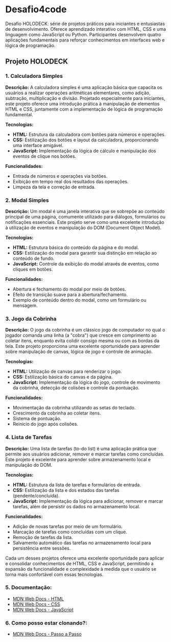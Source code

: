 # Desafio4code
Desafio HOLODECK: série de projetos práticos para iniciantes e entusiastas de desenvolvimento. Oferece aprendizado interativo com HTML, CSS e uma linguagem como JavaScript ou Python. Participantes desenvolvem quatro aplicações fundamentais para reforçar conhecimentos em interfaces web e lógica de programação.

## Projeto HOLODECK

### 1. Calculadora Simples

**Descrição:**
A calculadora simples é uma aplicação básica que capacita os usuários a realizar operações aritméticas elementares, como adição, subtração, multiplicação e divisão. Projetado especialmente para iniciantes, este projeto oferece uma introdução prática à manipulação de elementos HTML e CSS, juntamente com a implementação de lógica de programação fundamental.

**Tecnologias:**
- **HTML:** Estrutura da calculadora com botões para números e operações.
- **CSS:** Estilização dos botões e layout da calculadora, proporcionando uma interface amigável.
- **JavaScript:** Implementação da lógica de cálculo e manipulação dos eventos de clique nos botões.

**Funcionalidades:**
- Entrada de números e operações via botões.
- Exibição em tempo real dos resultados das operações.
- Limpeza da tela e correção de entrada.

### 2. Modal Simples

**Descrição:**
Um modal é uma janela interativa que se sobrepõe ao conteúdo principal de uma página, comumente utilizado para diálogos, formulários ou notificações essenciais. Este projeto serve como uma excelente introdução à utilização de eventos e manipulação do DOM (Document Object Model).

**Tecnologias:**
- **HTML:** Estrutura básica do conteúdo da página e do modal.
- **CSS:** Estilização do modal para garantir sua distinção em relação ao conteúdo de fundo.
- **JavaScript:** Controle da exibição do modal através de eventos, como cliques em botões.

**Funcionalidades:**
- Abertura e fechamento do modal por meio de botões.
- Efeito de transição suave para a abertura/fechamento.
- Exemplo de conteúdo dentro do modal, como um formulário ou mensagem.

### 3. Jogo da Cobrinha

**Descrição:**
O jogo da cobrinha é um clássico jogo de computador no qual o jogador comanda uma linha (a "cobra") que cresce em comprimento ao coletar itens, enquanto evita colidir consigo mesma ou com as bordas da tela. Este projeto proporciona uma excelente oportunidade para aprender sobre manipulação de canvas, lógica de jogo e controle de animação.

**Tecnologias:**
- **HTML:** Utilização de canvas para renderizar o jogo.
- **CSS:** Estilização básica do canvas e da página.
- **JavaScript:** Implementação da lógica do jogo, controle de movimento da cobrinha, detecção de colisões e controle da pontuação.

**Funcionalidades:**
- Movimentação da cobrinha utilizando as setas do teclado.
- Crescimento da cobrinha ao coletar itens.
- Sistema de pontuação.
- Reinício do jogo após colisões.

### 4. Lista de Tarefas

**Descrição:**
Uma lista de tarefas (to-do list) é uma aplicação prática que permite aos usuários adicionar, remover e marcar tarefas como concluídas. Este projeto é excelente para aprender sobre armazenamento local e manipulação do DOM.

**Tecnologias:**
- **HTML:** Estrutura da lista de tarefas e formulários de entrada.
- **CSS:** Estilização da lista e dos estados das tarefas (pendente/concluída).
- **JavaScript:** Implementação da lógica para adicionar, remover e marcar tarefas, além de persistir os dados no armazenamento local.

**Funcionalidades:**
- Adição de novas tarefas por meio de um formulário.
- Marcação de tarefas como concluídas com um clique.
- Remoção de tarefas da lista.
- Salvamento automático das tarefas no armazenamento local para persistência entre sessões.

Cada um desses projetos oferece uma excelente oportunidade para aplicar e consolidar conhecimentos de HTML, CSS e JavaScript, permitindo a expansão da funcionalidade e complexidade à medida que o usuário se torna mais confortável com essas tecnologias.

### 5. Documentação:
- [MDN Web Docs - HTML](https://developer.mozilla.org/pt-BR/docs/Web/HTML)
- [MDN Web Docs - CSS](https://developer.mozilla.org/pt-BR/docs/Web/CSS)
- [MDN Web Docs - JavaScript](https://developer.mozilla.org/pt-BR/docs/Web/JavaScript)

### 6. Como posso estar clonando?:
- [MDN Web Docs - Passo a Passo]([https://developer.mozilla.org/pt-BR/docs/Web/JavaScript](https://docs.github.com/pt/get-started/exploring-projects-on-github/contributing-to-a-project))

